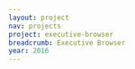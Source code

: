 ```yaml
---
layout: project
nav: projects
project: executive-browser
breadcrumb: Executive Browser
year: 2016
---
```

